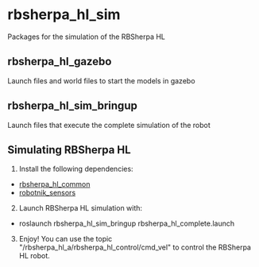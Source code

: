 rbsherpa_hl_sim
=============

Packages for the simulation of the RBSherpa HL

<h2>rbsherpa_hl_gazebo</h2>

Launch files and world files to start the models in gazebo

<h2>rbsherpa_hl_sim_bringup</h2>

Launch files that execute the complete simulation of the robot


<h2>Simulating RBSherpa HL</h2>

1) Install the following dependencies:
  - [rbsherpa_hl_common](https://github.com/RobotnikAutomation/rbsherpa_hl_common)
  - [robotnik_sensors](https://github.com/RobotnikAutomation/robotnik_sensors)

2) Launch RBSherpa HL simulation with: <br>
  - roslaunch rbsherpa_hl_sim_bringup rbsherpa_hl_complete.launch

3) Enjoy! You can use the topic "/rbsherpa_hl_a/rbsherpa_hl_control/cmd_vel" to control the RBSherpa HL robot.
